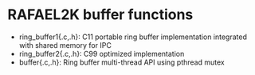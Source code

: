 # RAFAEL2K buffer functions

- ring_buffer1{.c,.h}: C11 portable ring buffer implementation integrated with shared memory for IPC 
- ring_buffer2{.c,.h}: C99 optimized implementation
- buffer{.c,.h}: Ring buffer multi-thread API using pthread mutex
